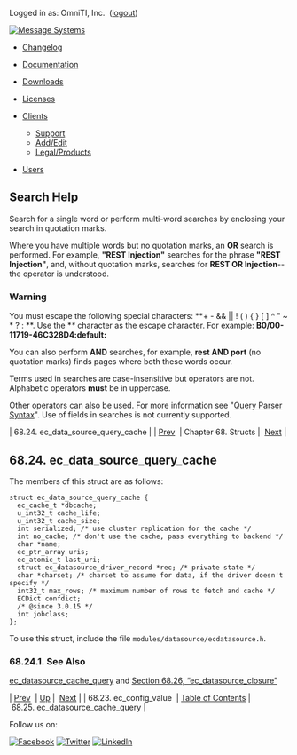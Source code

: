 Logged in as: OmniTI, Inc.  ([logout](https://support.messagesystems.com/logout.php))

[![Message Systems](https://support.messagesystems.com/images/ms-white205.png)](https://support.messagesystems.com/start.php) 

*   [Changelog](https://support.messagesystems.com/start.php?show=changelog)
*   [Documentation](https://support.messagesystems.com/docs/)
*   [Downloads](https://support.messagesystems.com/start.php)

*   [Licenses](https://support.messagesystems.com/license_summary.php)
*   <a href="">Clients</a>
    *   [Support](https://support.messagesystems.com/cs.php)
    *   [Add/Edit](https://support.messagesystems.com/edit_client.php)
    *   [Legal/Products](https://support.messagesystems.com/edit_products.php)
*   [Users](https://support.messagesystems.com/edit_customer.php)

## Search Help

Search for a single word or perform multi-word searches by enclosing your search in quotation marks.

Where you have multiple words but no quotation marks, an **OR** search is performed. For example, **"REST Injection"** searches for the phrase **"REST Injection"**, and, without quotation marks, searches for **REST OR Injection**--the operator is understood.

### Warning

You must escape the following special characters: **+ - && || ! ( ) { } [ ] ^ " ~ * ? : \**. Use the **\** character as the escape character. For example: **B0/00-11719-46C328D4\:default\:**

You can also perform **AND** searches, for example, **rest AND port** (no quotation marks) finds pages where both these words occur.

Terms used in searches are case-insensitive but operators are not. Alphabetic operators **must** be in uppercase.

Other operators can also be used. For more information see "[Query Parser Syntax](https://lucene.apache.org/core/old_versioned_docs/versions/3_0_0/queryparsersyntax.html)". Use of fields in searches is not currently supported.

| 68.24. ec_data_source_query_cache |
| [Prev](structs.ec_config_value.php)  | Chapter 68. Structs |  [Next](structs.ec_datasource_cache_query.php) |

## 68.24. ec_data_source_query_cache

The members of this struct are as follows:

```
struct ec_data_source_query_cache {
  ec_cache_t *dbcache;
  u_int32_t cache_life;
  u_int32_t cache_size;
  int serialized; /* use cluster replication for the cache */
  int no_cache; /* don't use the cache, pass everything to backend */
  char *name;
  ec_ptr_array uris;
  ec_atomic_t last_uri;
  struct ec_datasource_driver_record *rec; /* private state */
  char *charset; /* charset to assume for data, if the driver doesn't specify */
  int32_t max_rows; /* maximum number of rows to fetch and cache */
  ECDict confdict;
  /* @since 3.0.15 */
  int jobclass;
};
```

To use this struct, include the file `modules/datasource/ecdatasource.h`.

### 68.24.1. See Also

[ec_datasource_cache_query](apis.ec_datasource_cache_query.php "ec_datasource_cache_query") and [Section 68.26, “ec_datasource_closure”](structs.ec_datasource_closure.php "68.26. ec_datasource_closure")

| [Prev](structs.ec_config_value.php)  | [Up](structs.php) |  [Next](structs.ec_datasource_cache_query.php) |
| 68.23. ec_config_value  | [Table of Contents](index.php) |  68.25. ec_datasource_cache_query |

Follow us on:

[![Facebook](https://support.messagesystems.com/images/icon-facebook.png)](http://www.facebook.com/messagesystems) [![Twitter](https://support.messagesystems.com/images/icon-twitter.png)](http://twitter.com/#!/MessageSystems) [![LinkedIn](https://support.messagesystems.com/images/icon-linkedin.png)](http://www.linkedin.com/company/message-systems)
